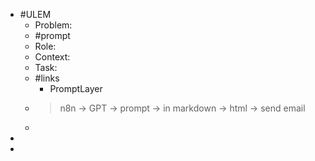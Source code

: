 - #ULEM
	- Problem:
	- #prompt
	- Role:
	- Context:
	- Task:
	- #links
		- PromptLayer
	- > n8n -> GPT -> prompt -> in markdown -> html -> send email
	-
-
-